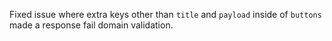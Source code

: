 Fixed issue where extra keys other than `title` and `payload` inside of `buttons` made a response fail domain validation.
